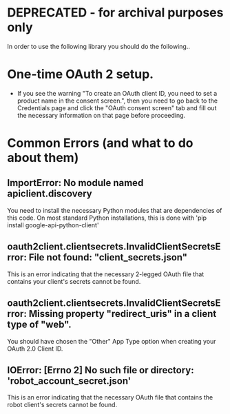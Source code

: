 # DEPRECATED - for archival purposes only

In order to use the following library you should do the following..

# One-time OAuth 2 setup.

- If you see the warning "To create an OAuth client ID, you need to set a
  product name in the consent screen.", then you need to go back to the
  Credentials page and click the "OAuth consent screen" tab and fill out the
  necessary information on that page before proceeding.


# Common Errors (and what to do about them)

## ImportError: No module named apiclient.discovery

You need to install the necessary Python modules that are dependencies of this
code.  On most standard Python installations, this is done with 'pip install
google-api-python-client'

## oauth2client.clientsecrets.InvalidClientSecretsError: File not found: "client_secrets.json"

This is an error indicating that the necessary 2-legged OAuth file that
contains your client's secrets cannot be found.

## oauth2client.clientsecrets.InvalidClientSecretsError: Missing property "redirect_uris" in a client type of "web".

You should have chosen the "Other" App Type option when creating your OAuth 2.0
Client ID.

## IOError: [Errno 2] No such file or directory: 'robot_account_secret.json'

This is an error indicating that the necessary OAuth file that
contains the robot client's secrets cannot be found.
